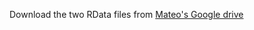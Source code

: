 Download the two RData files from [Mateo's Google drive](https://drive.google.com/drive/folders/0B8mCwznqOw0bMDhqaFA2aDVwM3M)
